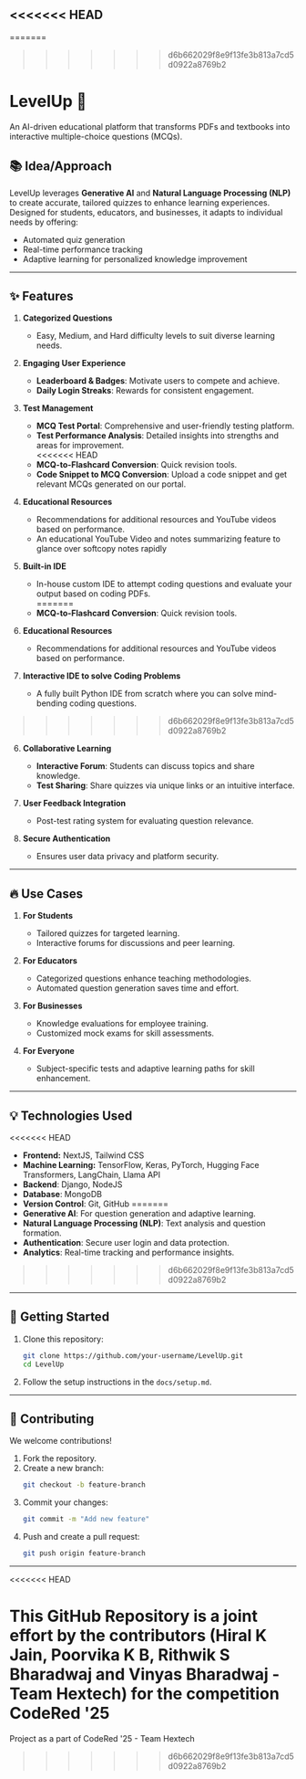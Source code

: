 <<<<<<< HEAD
---
=======

>>>>>>> d6b662029f8e9f13fe3b813a7cd5d0922a8769b2

# LevelUp 🚀  
An AI-driven educational platform that transforms PDFs and textbooks into interactive multiple-choice questions (MCQs).  

## 📚 Idea/Approach  
LevelUp leverages **Generative AI** and **Natural Language Processing (NLP)** to create accurate, tailored quizzes to enhance learning experiences. Designed for students, educators, and businesses, it adapts to individual needs by offering:  
- Automated quiz generation  
- Real-time performance tracking  
- Adaptive learning for personalized knowledge improvement  

---

## ✨ Features  
1. **Categorized Questions**  
   - Easy, Medium, and Hard difficulty levels to suit diverse learning needs.  

2. **Engaging User Experience**  
   - **Leaderboard & Badges**: Motivate users to compete and achieve.  
   - **Daily Login Streaks**: Rewards for consistent engagement.  

3. **Test Management**  
   - **MCQ Test Portal**: Comprehensive and user-friendly testing platform.  
   - **Test Performance Analysis**: Detailed insights into strengths and areas for improvement.  
<<<<<<< HEAD
   - **MCQ-to-Flashcard Conversion**: Quick revision tools.
   - **Code Snippet to MCQ Conversion**: Upload a code snippet and get relevant MCQs generated on our portal.

4. **Educational Resources**  
   - Recommendations for additional resources and YouTube videos based on performance.
   - An educational YouTube Video and notes summarizing feature to glance over softcopy notes rapidly


5. **Built-in IDE**  
   - In-house custom IDE to attempt coding questions and evaluate your output based on coding PDFs.  
=======
   - **MCQ-to-Flashcard Conversion**: Quick revision tools.  

4. **Educational Resources**  
   - Recommendations for additional resources and YouTube videos based on performance.  

5. **Interactive IDE to solve Coding Problems**  
   - A fully built Python IDE from scratch where you can solve mind-bending coding questions.  
>>>>>>> d6b662029f8e9f13fe3b813a7cd5d0922a8769b2

6. **Collaborative Learning**  
   - **Interactive Forum**: Students can discuss topics and share knowledge.  
   - **Test Sharing**: Share quizzes via unique links or an intuitive interface.  

7. **User Feedback Integration**  
   - Post-test rating system for evaluating question relevance.  

8. **Secure Authentication**  
   - Ensures user data privacy and platform security.  

---

## 🔥 Use Cases  

1. **For Students**  
   - Tailored quizzes for targeted learning.  
   - Interactive forums for discussions and peer learning.  

2. **For Educators**  
   - Categorized questions enhance teaching methodologies.  
   - Automated question generation saves time and effort.  

3. **For Businesses**  
   - Knowledge evaluations for employee training.  
   - Customized mock exams for skill assessments.  

4. **For Everyone**  
   - Subject-specific tests and adaptive learning paths for skill enhancement.  

---

## 💡 Technologies Used  
<<<<<<< HEAD
- **Frontend:** NextJS, Tailwind CSS
- **Machine Learning:** TensorFlow, Keras, PyTorch, Hugging Face Transformers, LangChain, Llama API
- **Backend**: Django, NodeJS
- **Database**: MongoDB
- **Version Control**: Git, GitHub
=======
- **Generative AI**: For question generation and adaptive learning.  
- **Natural Language Processing (NLP)**: Text analysis and question formation.  
- **Authentication**: Secure user login and data protection.  
- **Analytics**: Real-time tracking and performance insights.  
>>>>>>> d6b662029f8e9f13fe3b813a7cd5d0922a8769b2

---

## 🚀 Getting Started  
1. Clone this repository:  
   ```bash
   git clone https://github.com/your-username/LevelUp.git
   cd LevelUp
   ```
2. Follow the setup instructions in the `docs/setup.md`.  

---

## 🎯 Contributing  
We welcome contributions!  
1. Fork the repository.  
2. Create a new branch:  
   ```bash
   git checkout -b feature-branch
   ```  
3. Commit your changes:  
   ```bash
   git commit -m "Add new feature"
   ```  
4. Push and create a pull request:  
   ```bash
   git push origin feature-branch
   ```  

---
<<<<<<< HEAD

This GitHub Repository is a joint effort by the contributors (Hiral K Jain, Poorvika K B, Rithwik S Bharadwaj and Vinyas Bharadwaj - Team Hextech) for the competition CodeRed '25
=======
Project as a part of CodeRed '25 - Team Hextech
>>>>>>> d6b662029f8e9f13fe3b813a7cd5d0922a8769b2
